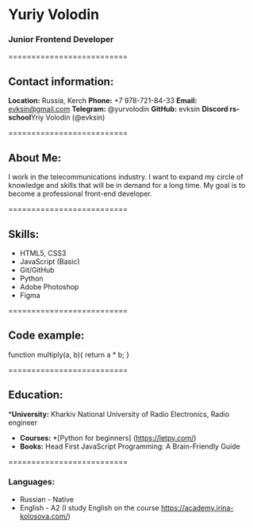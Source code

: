 # Yuriy Volodin

### Junior Frontend Developer

==========================

## Contact information:

**Location:** Russia, Kerch
**Phone:** +7 978-721-84-33
**Email:** evksin@gmail.com
**Telegram:** @yurvolodin
**GitHub:** evksin
**Discord rs-school**Yriy Volodin (@evksin)

==========================

## About Me:

I work in the telecommunications industry. I want to expand my circle of knowledge and skills that will be in demand for a long time. My goal is to become a professional front-end developer.

==========================

## Skills:

* HTML5, CSS3
* JavaScript (Basic)
* Git/GitHub
* Python
* Adobe Photoshop
* Figma

==========================

## Code example:

function multiply(a, b){
  return a * b;
}

==========================

## Education:

***University:** Kharkiv National University of Radio Electronics, Radio engineer
* **Courses:**
    *[Python for beginners] (https://letpy.com/)
* **Books:** Head First JavaScript Programming: A Brain-Friendly Guide

==========================

### Languages:

* Russian - Native
* English - A2 (I study English on the course https://academy.irina-kolosova.com/)
